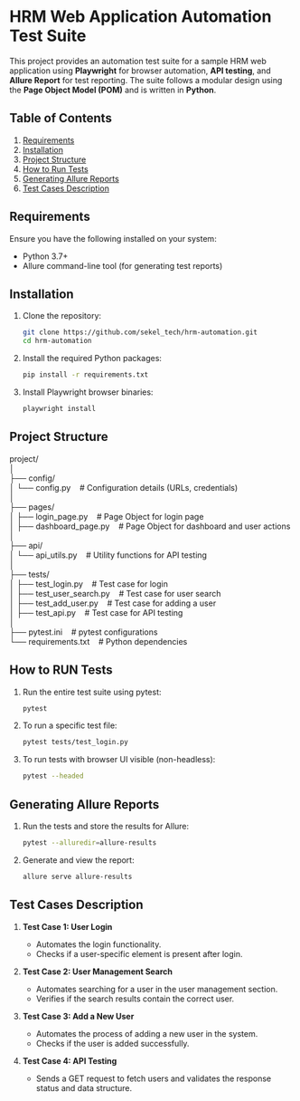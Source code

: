 # HRM Web Application Automation Test Suite

This project provides an automation test suite for a sample HRM web application using **Playwright** for browser automation, **API testing**, and **Allure Report** for test reporting. The suite follows a modular design using the **Page Object Model (POM)** and is written in **Python**.

## Table of Contents
1. [Requirements](#requirements)
2. [Installation](#installation)
3. [Project Structure](#project-structure)
4. [How to Run Tests](#how-to-run-tests)
5. [Generating Allure Reports](#generating-allure-reports)
6. [Test Cases Description](#test-cases-description)

## Requirements

Ensure you have the following installed on your system:
- Python 3.7+
- Allure command-line tool (for generating test reports)

## Installation

1. Clone the repository:
   ```bash
   git clone https://github.com/sekel_tech/hrm-automation.git
   cd hrm-automation

2. Install the required Python packages:
    ```bash
    pip install -r requirements.txt

3. Install Playwright browser binaries:
    ```bash
    playwright install

## Project Structure

project/<br/>
│<br/>
├── config/<br/>
│   └── config.py        &nbsp;&nbsp;              # Configuration details (URLs, credentials)<br/>
│<br/>
├── pages/<br/>
│   ├── login_page.py      &nbsp;&nbsp;            # Page Object for login page<br/>
│   ├── dashboard_page.py    &nbsp;&nbsp;          # Page Object for dashboard and user actions<br/>
│<br/>
├── api/<br/>
│   └── api_utils.py        &nbsp;&nbsp;           # Utility functions for API testing<br/>
│<br/>
├── tests/<br/>
│   ├── test_login.py       &nbsp;&nbsp;           # Test case for login<br/>
│   ├── test_user_search.py   &nbsp;&nbsp;         # Test case for user search<br/>
│   ├── test_add_user.py      &nbsp;&nbsp;         # Test case for adding a user<br/>
│   ├── test_api.py          &nbsp;&nbsp;          # Test case for API testing<br/>
│<br/>
├── pytest.ini             &nbsp;&nbsp;            # pytest configurations<br/>
└── requirements.txt       &nbsp;&nbsp;            # Python dependencies<br/>

## How to RUN Tests

1. Run the entire test suite using pytest:
    ```bash
    pytest

2. To run a specific test file:
    ```bash
    pytest tests/test_login.py

3. To run tests with browser UI visible (non-headless):
    ```bash
    pytest --headed

## Generating Allure Reports

1. Run the tests and store the results for Allure:
    ```bash
    pytest --alluredir=allure-results

2. Generate and view the report:
    ```bash
    allure serve allure-results

## Test Cases Description
1. **Test Case 1: User Login** <br/>
    - Automates the login functionality.<br/>
    - Checks if a user-specific element is present after login.

2. **Test Case 2: User Management Search**<br/>
    - Automates searching for a user in the user management section.<br/>
    - Verifies if the search results contain the correct user.

3. **Test Case 3: Add a New User**<br/>
    - Automates the process of adding a new user in the system.<br/>
    - Checks if the user is added successfully.
    

4. **Test Case 4: API Testing**<br/>
    - Sends a GET request to fetch users and validates the response status and data structure.